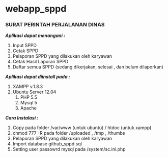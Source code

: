 # webapp_sppd

<h3>SURAT PERINTAH PERJALANAN DINAS</h3>
<b><i>Aplikasi dapat menangani :</i></b>
<ol>
	<li>Input SPPD </li>
	<li>Cetak SPPD </li>
	<li>Pelaporan SPPD yang dilakukan oleh karyawan </li>
	<li>Cetak Hasil Laporan SPPD </li>
	<li>Daftar semua SPPD (sedang dikerjakan, selesai , dan belum dilaporkan)</li>
</ol>

<b><i>Aplikasi dapat diinstall pada :</i></b>
<ol>
	<li>XAMPP v.1.8.3</li>
	<li>
		Ubuntu Server 12.04 
		<ol>
			<li>PHP 5.5</li>
			<li>Mysql 5</li>
			<li>Apache</li>
		</ol> 
	</li>
</ol>

<b><i>Cara Instalasi :</i></b>
<ol>
	<li>Copy pada folder /var/www (untuk ubuntu) / htdoc (untuk xampp)</li>
	<li>chmod 777 -R pada folder /uploaded , /tmp , /thumbs</li>
	<li>Pelaporan SPPD yang dilakukan oleh karyawan </li>
	<li>Import database github_sppd.sql</li>
	<li>Setting user passowrd mysql pada /system/sc.ini.php</li>
</ol>  